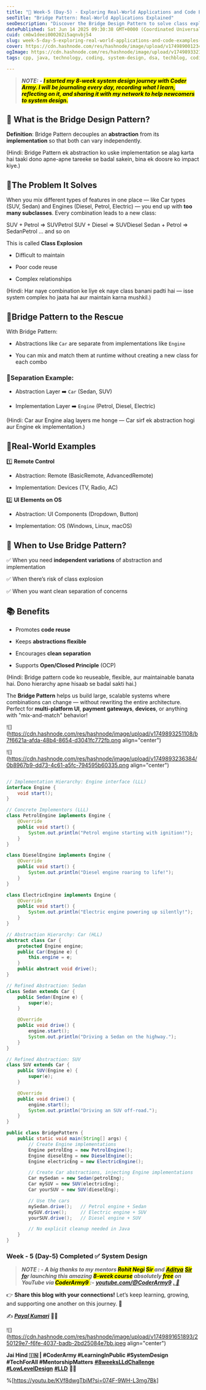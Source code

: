 ```yaml
---
title: "📅 Week-5 (Day-5) - Exploring Real-World Applications and Code Examples of the Bridge Design Pattern"
seoTitle: "Bridge Pattern: Real-World Applications Explained"
seoDescription: "Discover the Bridge Design Pattern to solve class explosion issues, improve code reuse, and enable flexible abstractions and implementations"
datePublished: Sat Jun 14 2025 09:30:38 GMT+0000 (Coordinated Universal Time)
cuid: cmbw1deei000202i5aqnvbj54
slug: week-5-day-5-exploring-real-world-applications-and-code-examples-of-the-bridge-design-pattern
cover: https://cdn.hashnode.com/res/hashnode/image/upload/v1749890012345/3e380bcb-c634-48f4-a021-41a25ca3ef2a.png
ogImage: https://cdn.hashnode.com/res/hashnode/image/upload/v1749893321671/b7b2f2e4-ccfe-42e6-8934-0ceb5d63f450.png
tags: cpp, java, technology, coding, system-design, dsa, techblog, coding-challenge, technical-writing-1, coding-journey, low-level-design, lld, coderarmy, 8weekslldchallenge, payalkumari11

---
```


> ***NOTE: - <mark>I started my 8-week system design journey with Coder Army. I will be journaling every day, recording what I learn, reflecting on it, and sharing it with my network to help newcomers to system design.</mark>***

## 💠 What is the Bridge Design Pattern?

**Definition**: Bridge Pattern decouples an **abstraction** from its **implementation** so that both can vary independently.

(Hindi: Bridge Pattern ek abstraction ko uske implementation se alag karta hai taaki dono apne-apne tareeke se badal sakein, bina ek doosre ko impact kiye.)

## 💠The Problem It Solves

When you mix different types of features in one place — like Car types (SUV, Sedan) and Engines (Diesel, Petrol, Electric) — you end up with **too many subclasses**. Every combination leads to a new class:

SUV + Petrol =&gt; SUVPetrol SUV + Diesel =&gt; SUVDiesel Sedan + Petrol =&gt; SedanPetrol ... and so on

This is called **Class Explosion**

* Difficult to maintain
    
* Poor code reuse
    
* Complex relationships
    

(Hindi: Har naye combination ke liye ek naye class banani padti hai — isse system complex ho jaata hai aur maintain karna mushkil.)

## 💠Bridge Pattern to the Rescue

With Bridge Pattern:

* Abstractions like `Car` are separate from implementations like `Engine`
    
* You can mix and match them at runtime without creating a new class for each combo
    

### 💠Separation Example:

* Abstraction Layer ➡️ `Car` (Sedan, SUV)
    
* Implementation Layer ➡️ `Engine` (Petrol, Diesel, Electric)
    

(Hindi: Car aur Engine alag layers me honge — Car sirf ek abstraction hogi aur Engine ek implementation.)

## 💠Real-World Examples

1️⃣ **Remote Control**

* Abstraction: Remote (BasicRemote, AdvancedRemote)
    
* Implementation: Devices (TV, Radio, AC)
    

2️⃣ **UI Elements on OS**

* Abstraction: UI Components (Dropdown, Button)
    
* Implementation: OS (Windows, Linux, macOS)
    

## 💠 When to Use Bridge Pattern?

✅ When you need **independent variations** of abstraction and implementation

✅ When there’s risk of class explosion

✅ When you want clean separation of concerns

## 📚 Benefits

* Promotes **code reuse**
    
* Keeps **abstractions flexible**
    
* Encourages **clean separation**
    
* Supports **Open/Closed Principle** (OCP)
    

(Hindi: Bridge pattern code ko reuseable, flexible, aur maintainable banata hai. Dono hierarchy apne hisaab se badal sakti hai.)

The **Bridge Pattern** helps us build large, scalable systems where combinations can change — without rewriting the entire architecture. Perfect for **multi-platform UI**, **payment gateways**, **devices**, or anything with "mix-and-match" behavior!

![](https://cdn.hashnode.com/res/hashnode/image/upload/v1749893251108/b7f6621a-afda-48b4-8654-d3041fc772fb.png align="center")

![](https://cdn.hashnode.com/res/hashnode/image/upload/v1749893236384/0b8967b9-dd73-4c61-a5fc-794595b60335.png align="center")

```java

// Implementation Hierarchy: Engine interface (LLL)
interface Engine {
    void start();
}

// Concrete Implementors (LLL)
class PetrolEngine implements Engine {
    @Override
    public void start() {
        System.out.println("Petrol engine starting with ignition!");
    }
}

class DieselEngine implements Engine {
    @Override
    public void start() {
        System.out.println("Diesel engine roaring to life!");
    }
}

class ElectricEngine implements Engine {
    @Override
    public void start() {
        System.out.println("Electric engine powering up silently!");
    }
}

// Abstraction Hierarchy: Car (HLL)
abstract class Car {
    protected Engine engine;
    public Car(Engine e) {
        this.engine = e;
    }
    public abstract void drive();
}

// Refined Abstraction: Sedan
class Sedan extends Car {
    public Sedan(Engine e) {
        super(e);
    }

    @Override
    public void drive() {
        engine.start();
        System.out.println("Driving a Sedan on the highway.");
    }
}

// Refined Abstraction: SUV
class SUV extends Car {
    public SUV(Engine e) {
        super(e);
    }

    @Override
    public void drive() {
        engine.start();
        System.out.println("Driving an SUV off-road.");
    }
}

public class BridgePattern {
    public static void main(String[] args) {
        // Create Engine implementations
        Engine petrolEng = new PetrolEngine();
        Engine dieselEng = new DieselEngine();
        Engine electricEng = new ElectricEngine();

        // Create Car abstractions, injecting Engine implementations
        Car mySedan = new Sedan(petrolEng);
        Car mySUV = new SUV(electricEng);
        Car yourSUV = new SUV(dieselEng);

        // Use the cars
        mySedan.drive();   // Petrol engine + Sedan
        mySUV.drive();     // Electric engine + SUV
        yourSUV.drive();   // Diesel engine + SUV

        // No explicit cleanup needed in Java
    }
}
```

### **Week - 5 (Day-5) Completed ✅ System Design**

> ***NOTE : - A big thanks to my mentors <mark>Rohit Negi</mark> <mark>Sir </mark> and*** [***<mark>Aditya</mark>***](https://www.linkedin.com/in/adityatandon2/) [***<mark>Sir</mark> fo***](https://www.linkedin.com/in/adityatandon2/)***r launching this amazing <mark>8-week course</mark> absolutely <mark>free</mark> on YouTube via <mark>CoderArmy9 </mark> :-*** [***youtube.com/@CoderArmy9***](http://youtube.com/@CoderArmy9) [***. 🙌***](https://www.youtube.com/@CoderArmy9)

👉 **Share this blog with your connections!** Let’s keep learning, growing, and supporting one another on this journey. 🚀

✍️ [***Payal Kumari***](https://www.linkedin.com/in/payalkumari10/) 👩‍💻

![](https://cdn.hashnode.com/res/hashnode/image/upload/v1749891651893/250129e7-f6fe-4037-badb-2bd25084e7bb.jpeg align="center")

**Jai Hind 🇮🇳 | #CoderArmy #LearningInPublic #SystemDesign #TechForAll #MentorshipMatters** [**#8weeksLLdChallenge**](https://www.youtube.com/hashtag/8weekslldchallenge) [**#LowLevelDesign**](https://www.youtube.com/hashtag/lowleveldesign) [**#LLD**](https://www.youtube.com/hashtag/lld) **👩‍💻**

%[https://youtu.be/KVf8dwgTbiM?si=074F-9WH-L3mg7Bk]